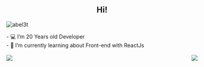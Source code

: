 <h2 align="Center">  Hi!</h3>
<p align="left"> <img src="https://komarev.com/ghpvc/?username=abel3t" alt="abel3t" /> </p>
<div>
    - 💻 I’m 20 Years old Developer<br/>
    - 🌱 I’m currently learning about Front-end with ReactJs
</div>
<br />

<img align="left" src="https://github-readme-stats.vercel.app/api?username=abel3t&show_icons=true"/>
<img align='right' src="https://github-readme-stats.vercel.app/api/top-langs?username=abel3t&layout=compact"/>
